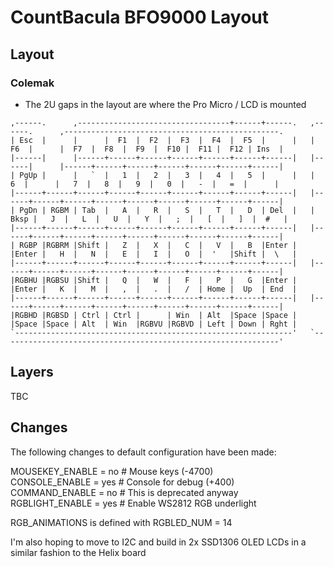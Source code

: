 #  CountBacula BFO9000 Layout
## Layout

### Colemak

* The 2U gaps in the layout are where the Pro Micro / LCD is mounted

```
,------.      ,----------------------------------+------+------.   ,------.      ,------------------------------------------------.
| Esc  |      |      |  F1  |  F2  |  F3  |  F4  |  F5  |      |   |  F6  |      |  F7  |  F8  |  F9  |  F10 |  F11 |  F12 | Ins  |
|------|      |------+------+------+------+------+------+------|   |------|      |------+------+------+------+------+------+------|
| PgUp |      |   `  |   1  |   2  |   3  |   4  |   5  |      |   |   6  |      |   7  |   8  |   9  |   0  |   -  |   =  |      |
|------+------+------+------+------+------+------+------+------|   |------+------+------+------+------+------+------+------+------|
| PgDn | RGBM | Tab  |   A  |   R  |   S  |   T  |   D  | Del  |   | Bksp |   J  |   L  |   U  |   Y  |   ;  |   [  |   ]  |  #   |
|------+------+------+------+------+------+------+------+------|   |------+------+------+------+------+------+------+------+------|
| RGBP |RGBRM |Shift |   Z  |   X  |   C  |   V  |   B  |Enter |   |Enter |   H  |   N  |   E  |   I  |   O  |  '   |Shift |  \   |
|------+------+------+------+------+------+------+------+------|   |------+------+------+------+------+------+------+------+------|
|RGBHU |RGBSU |Shift |   Q  |   W  |   F  |   P  |   G  |Enter |   |Enter |   K  |   M  |   ,  |   .  |   /  | Home |  Up  | End  |
|------+------+------+------+------+------+------+------+------|   |------+------+------+------+------+------+------+------+------|
|RGBHD |RGBSD | Ctrl | Ctrl |      | Win  | Alt  |Space |Space |   |Space |Space | Alt  | Win  |RGBVU |RGBVD | Left | Down | Rght |
`--------------------------------------------------------------'   `--------------------------------------------------------------'  

```

## Layers

TBC

## Changes

The following changes to default configuration have been made:

MOUSEKEY_ENABLE  = no   # Mouse keys (-4700)  
CONSOLE_ENABLE   = yes  # Console for debug (+400)  
COMMAND_ENABLE   = no   # This is deprecated anyway  
RGBLIGHT_ENABLE  = yes  # Enable WS2812 RGB underlight  

RGB_ANIMATIONS is defined with RGBLED_NUM = 14  

I'm also hoping to move to I2C and build in 2x SSD1306 OLED LCDs in a similar fashion to the Helix board
